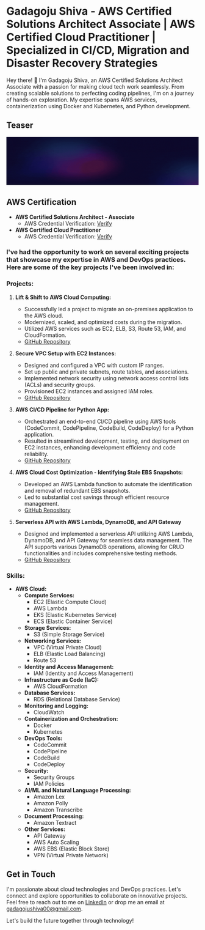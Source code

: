 # Gadagoju Shiva - AWS Certified Solutions Architect Associate | AWS Certified Cloud Practitioner | Specialized in CI/CD, Migration and Disaster Recovery Strategies

Hey there! 👋 I'm Gadagoju Shiva, an AWS Certified Solutions Architect Associate with a passion for making cloud tech work seamlessly. From creating scalable solutions to perfecting coding pipelines, I'm on a journey of hands-on exploration. My expertise spans AWS services, containerization using Docker and Kubernetes, and Python development.
## Teaser
![Teaser](./teaser.gif)
## AWS Certification

- **AWS Certified Solutions Architect - Associate**
  - AWS Credential Verification: [Verify](https://www.credly.com/badges/015ecab6-7110-4eb8-a07a-ef88d61bdfbc/public_url)
- **AWS Certified Cloud Practitioner**
  - AWS Credential Verification: [Verify](https://www.credly.com/badges/247ced3f-9c92-433c-92aa-c8895eb59d5f/public_url)

### I've had the opportunity to work on several exciting projects that showcase my expertise in AWS and DevOps practices. Here are some of the key projects I've been involved in:

### Projects:

1. **Lift & Shift to AWS Cloud Computing:**
   - Successfully led a project to migrate an on-premises application to the AWS cloud.
   - Modernized, scaled, and optimized costs during the migration.
   - Utilized AWS services such as EC2, ELB, S3, Route 53, IAM, and CloudFormation.
   - [GitHub Repository](https://github.com/GadagojuShiva/aws-projects/tree/main/AWS-LIFT-AND-SHIFT-PROJECT)

2. **Secure VPC Setup with EC2 Instances:**
   - Designed and configured a VPC with custom IP ranges.
   - Set up public and private subnets, route tables, and associations.
   - Implemented network security using network access control lists (ACLs) and security groups.
   - Provisioned EC2 instances and assigned IAM roles.
   - [GitHub Repository](https://github.com/GadagojuShiva/aws-projects/tree/main/AWS_VPC_with_servers_in_private_subnets_NAT)
  
3. **AWS CI/CD Pipeline for Python App:**
   - Orchestrated an end-to-end CI/CD pipeline using AWS tools (CodeCommit, CodePipeline, CodeBuild, CodeDeploy) for a Python application.
   - Resulted in streamlined development, testing, and deployment on EC2 instances, enhancing development efficiency and code reliability.
   - [GitHub Repository](https://github.com/GadagojuShiva/aws-projects/tree/main/AWS-End-To-End-CICD-Projects)

4. **AWS Cloud Cost Optimization - Identifying Stale EBS Snapshots:**
   - Developed an AWS Lambda function to automate the identification and removal of redundant EBS snapshots.
   - Led to substantial cost savings through efficient resource management.
   - [GitHub Repository](https://github.com/GadagojuShiva/aws-projects/tree/main/AWS_Cloud_Cost_Optimization_using_lambda_functions)
    
5. **Serverless API with AWS Lambda, DynamoDB, and API Gateway**
   - Designed and implemented a serverless API utilizing AWS Lambda, DynamoDB, and API Gateway for seamless data management. The API supports         various DynamoDB operations, allowing for CRUD functionalities and includes comprehensive testing methods.
   - [GitHub Repository](https://github.com/GadagojuShiva/aws-serverless-dynamodb-api)

### Skills:

- **AWS Cloud:**
  - **Compute Services:**
      - EC2 (Elastic Compute Cloud)
      - AWS Lambda
      - EKS (Elastic Kubernetes Service)
      - ECS (Elastic Container Service)
  - **Storage Services:**
      - S3 (Simple Storage Service)
  - **Networking Services:**
      - VPC (Virtual Private Cloud)
      - ELB (Elastic Load Balancing)
      - Route 53
  - **Identity and Access Management:**
      - IAM (Identity and Access Management)
  - **Infrastructure as Code (IaC):**
      - AWS CloudFormation
  - **Database Services:**
      - RDS (Relational Database Service)
  - **Monitoring and Logging:**
      - CloudWatch
  - **Containerization and Orchestration:**
      - Docker
      - Kubernetes
  - **DevOps Tools:**
      - CodeCommit
      - CodePipeline
      - CodeBuild
      - CodeDeploy
  - **Security:**
      - Security Groups
      - IAM Policies
  - **AI/ML and Natural Language Processing:**
      - Amazon Lex
      - Amazon Polly
      - Amazon Transcribe
  - **Document Processing:**
      - Amazon Textract
  - **Other Services:**
      - API Gateway
      - AWS Auto Scaling
      - AWS EBS (Elastic Block Store)
      - VPN (Virtual Private Network)
  
## Get in Touch

I'm passionate about cloud technologies and DevOps practices. Let's connect and explore opportunities to collaborate on innovative projects. Feel free to reach out to me on [LinkedIn](https://www.linkedin.com/in/shiva-gadagoju/) or drop me an email at gadagojushiva00@gmail.com.

Let's build the future together through technology!
